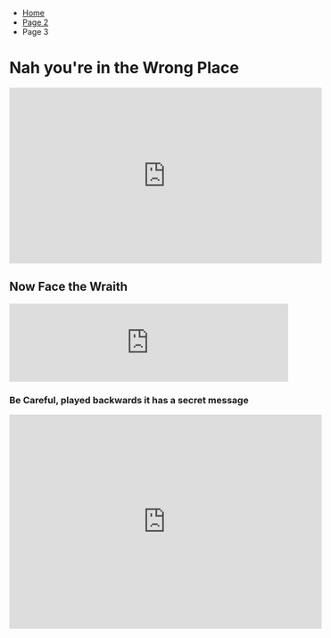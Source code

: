 <ul class="breadcrumb">
  <li><a href="index.html">Home</a></li>
  <li><a href="page2.html">Page 2</a></li>
  <li>Page 3</li>
</ul>



<h1>Nah you're in the Wrong Place</h1>


<iframe width="560" height="315" src="https://www.youtube.com/embed/Av1l6q7jfrM?ecver=1" frameborder="0" gesture="media" allowfullscreen></iframe>

<h2>Now Face the Wraith</h2>
<iframe src="https://archive.org/embed/Paolo_201711" width="500" height="140" frameborder="0" webkitallowfullscreen="true" mozallowfullscreen="true" allowfullscreen></iframe>


<h3>Be Careful, played backwards it has a secret message</h3>
<iframe src="https://archive.org/embed/MyNameIsMalachi" width="560" height="384" frameborder="0" webkitallowfullscreen="true" mozallowfullscreen="true" allowfullscreen></iframe>
